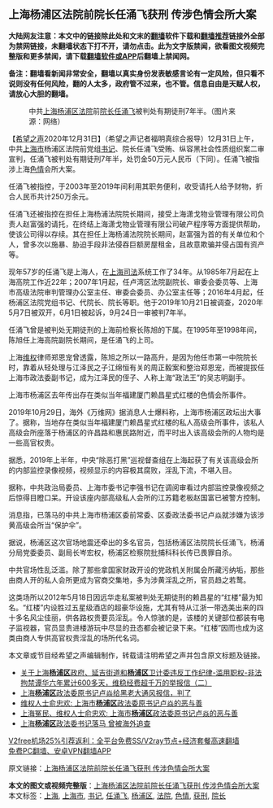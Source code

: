  <h2>上海杨浦区法院前院长任涌飞获刑 传涉色情会所大案</h2> <p class="notice"><b>大陆网友注意：本文中的链接除此处和文末的<a href="https://github.com/bannedbook/fanqiang" >翻墙</a>软件下载和<a href="https://github.com/killgcd/justmysocks/blob/master/README.md">翻墙推荐</a>链接外全部为禁网链接，未翻墙状态下打不开，请勿点击。此为文字版禁闻，欲看图文视频完整版和更多禁闻，请下载<a href="https://github.com/bannedbook/fanqiang">翻墙软件或APP</a>后翻墙上禁闻网。</p><p>备注：翻墙看新闻非常安全，翻墙以真实身份发表敏感言论有一定风险，但只看不说则没有任何风险，翻的人太多，政府管不过来，也不管。信息自由是天赋人权，请放心大胆的翻墙。</b></p>  <div class="entry"> <figure><figcaption>中共<a href="https://www.bannedbook.org/bnews/tag/%e4%b8%8a%e6%b5%b7/" class="st_tag internal_tag" rel="tag" title="标签 上海 下的日志">上海</a><a href="https://www.bannedbook.org/bnews/tag/%E6%9D%A8%E6%B5%A6%E5%8C%BA/" class="st_tag internal_tag" rel="tag" title="标签 杨浦区 下的日志">杨浦区</a><a href="https://www.bannedbook.org/bnews/tag/%e6%b3%95%e9%99%a2/" class="st_tag internal_tag" rel="tag" title="标签 法院 下的日志">法院</a>前<a href="https://www.bannedbook.org/bnews/tag/%E9%99%A2%E9%95%BF/" class="st_tag internal_tag" rel="tag" title="标签 院长 下的日志">院长</a><a href="https://www.bannedbook.org/bnews/tag/%E4%BB%BB%E6%B6%8C%E9%A3%9E/" class="st_tag internal_tag" rel="tag" title="标签 任涌飞 下的日志">任涌飞</a>被判处有期徒刑7年半。（图片来源：网络）</figcaption></figure> <p>【<span class='wp_keywordlink_affiliate'><a href="https://www.soundofhope.org" title="希望之声" target="_blank">希望之声</a></span>2020年12月31日】（希望之声记者福明真综合报导）12月31日上午，中共<a href="https://www.bannedbook.org/bnews/tag/%E4%B8%8A%E6%B5%B7%E5%B8%82/" class="st_tag internal_tag" rel="tag" title="标签 上海市 下的日志">上海市</a>杨浦区法院前党组<a href="https://www.bannedbook.org/bnews/tag/%e4%b9%a6%e8%ae%b0/" class="st_tag internal_tag" rel="tag" title="标签 书记 下的日志">书记</a>、院长任涌飞受贿、纵容黑社会性质组织案二审宣判，任涌飞被判处有期徒刑7年半，处罚金50万元人民币（下同）。任涌飞被指涉上海<a href="https://www.bannedbook.org/bnews/tag/%E8%89%B2%E6%83%85/" class="st_tag internal_tag" rel="tag" title="标签 色情 下的日志">色情</a>会所大案。</p> <p>任涌飞被指控，于2003年至2019年间利用其职务便利，收受请托人给予财物，折合人民币共计250万余元。</p> <p>任涌飞还被指控在担任上海杨浦法院院长期间，接受上海潇戈物业管理有限公司负责人赵富强的请托，在终结上海潇戈物业管理有限公司破产程序等方面提供帮助，使该公司得以存续。其在担任上海杨浦法院院长期间，赵富强为首的有关单位和个人，曾多次以施暴、胁迫手段非法侵吞巨额房屋租金，且故意欺骗并侵占国有资产等。</p> <p>现年57岁的任涌飞是上海人，在<span class='wp_keywordlink'><a href="https://www.bannedbook.org/forum2/topic1029.html" title="《我要立案——上海司法不作为案例汇编》" target="_blank">上海司法</a></span>系统工作了34年。从1985年7月起在上海高院工作近22年；2007年1月起，任卢湾区法院副院长、审委会委员等、上海市高级法院审判管理办公室主任、审委会委员、办公室主任等；2016年4月起，任杨浦区法院党组书记、代院长、院长等职。他于2019年10月21日被调查，2020年5月7日被双开，6月1日被起诉，9月24日一审被判7年半。</p>  <p>任涌飞曾是被判处无期徒刑的上海前检察长陈旭的下属。在1995年至1998年间，陈旭任上海高院副院长期间，是任涌飞的上司。</p> <p>上海<span class='wp_keywordlink_affiliate'><a href="https://www.bannedbook.org/bnews/weiquan/" title="维权" target="_blank">维权</a></span>律师郑恩宠曾透露，陈旭之所以一路高升，是因为他任市第一中院院长时，靠着从轻处理与江泽民之子江绵恒有关的周正毅案和整治郑恩宠，而被提拔任上海市政法委副书记，成为江泽民的侄子、人称上海“政法王”的吴志明副手。</p> <p>上海市杨浦区去年传出存在类似当年福建厦门赖昌星式红楼的色情会所事件。</p> <p>2019年10月29日，海外《万维网》据消息人士爆料称，上海市杨浦区政坛出大事了。据称，当地存在类似当年福建厦门赖昌星式红楼的私人高级会所事件，该私人高级会所座落于杨浦区的许昌路和惠民路附近，而平时出入该高级会所的人物均是一些高官权贵。</p>  <p>据悉，2019年上半年，中央“除恶打黑”巡视督查组在上海起获了有关该高级会所的内部监控录像视频，视频显示的内容极其腐败，淫乱下流，不堪入目。</p> <p>据称，中共政治局委员、上海市委书记李强书记在调阅审看过内部监控录像视频之后惊得目瞪口呆。开设该座内部高级私人会所的江苏籍老板赵国富已被警方控制。</p> <p>消息指，已落马的中共上海市杨浦区委前常委、区委政法委书记卢焱就涉嫌为该涉黄高级会所当“保护伞”。</p> <p>据说，杨浦区这次官场地震还牵出的多名官员，包括杨浦区法院院长任涌飞，杨浦分局党委委员、副局长岑宏权，杨浦区检察院批捕科科长传已畏罪自杀。</p>  <p>中共官场性乱泛滥。除了那些拿国家财政开设的党政机关附属会所藏污纳垢，那些由商人开的私人会所更成为官商交集地，多为涉黄淫乱之所，官员趋之若鹜。</p> <p>这类场所以2012年5月18日因远华走私案被判处无期徒刑的赖昌星的“红楼”最为知名。“红楼”内设胜过五星级酒店的超豪华设施，尤其有特从江浙一带选美出来的四十多名风尘佳丽，供各路权贵要员淫乱。令人惊骇的是，该楼的关键部位都装有电子监视器，官员显贵进楼游玩中尽显的丑态都会被记录下来。“红楼”因而也成为这类由商人专供高官权贵淫乱的场所代名词。</p> <p>本文章或节目经希望之声编辑制作，转载请注明希望之声并包含原文标题及链接。</p> <ul class='op-related-articles' title='相关阅读'> <li><a href='https://www.bannedbook.org/bnews/weiquan/20201216/1448971.html' target='_blank'>关于上海<b>杨浦区</b>政府&#12289;延吉街道和<b>杨浦区</b>卫计委违反工作纪律-滥用职权-非法拘禁谭华六年累计600多天&#65292;维稳经费超千万的举报信&#65288;二&#65289;</a></li> <li><a href='https://www.bannedbook.org/bnews/baitai/20200925/1402854.html' target='_blank'>上海<b>杨浦区</b>政法委原书记卢焱给黑老大通风报信，判了</a></li> <li><a href='https://www.bannedbook.org/bnews/baitai/20190816/1175871.html' target='_blank'>维权人士俞忠欢: 上海市<b>杨浦区</b>政法委原书记卢焱的恶与善</a></li> <li><a href='https://www.bannedbook.org/bnews/weiquan/20190815/1175467.html' target='_blank'>上海冤民&#12289;维权人士俞忠欢: 上海市<b>杨浦区</b>政法委原书记卢焱的恶与善</a></li> <li><a href='https://www.bannedbook.org/bnews/cbnews/20190731/1166982.html' target='_blank'>上海<b>杨浦区</b>政法委书记落马 曾被海外追查</a></li> </ul> <p class="texttj"> <a href="https://github.com/bannedbook/fanqiang/wiki/V2ray%E6%9C%BA%E5%9C%BA" target="_blank">V2free机场25%引荐返利：全平台免费SS/V2ray节点+经济套餐高速翻墙</a><br/> <a href="https://github.com/bannedbook/fanqiang/wiki/%E7%A6%81%E9%97%BB%E7%BD%91%E5%AE%89%E5%8D%93%E7%BF%BB%E5%A2%99%E6%96%B0%E9%97%BBAPP" target="_blank">免费PC翻墙、安卓VPN翻墙APP</a></p><p>原文链接：<a class="src_link"  href="https://www.soundofhope.org/post/459089" target="_blank">上海杨浦区法院前院长任涌飞获刑 传涉色情会所大案</a></p> <a name='sharetosocial'></a>       <div><b>本文的图文或视频完整版</b>：<a href='https://www.bannedbook.org/bnews/comments/20201231/1458571.html'>上海杨浦区法院前院长任涌飞获刑 传涉色情会所大案</a></div>  </div><!--END ENTRY--> <div class="postfooter"> <div>本文标签：<a href="https://www.bannedbook.org/bnews/tag/%e4%b8%8a%e6%b5%b7/" rel="tag">上海</a>, <a href="https://www.bannedbook.org/bnews/tag/%E4%B8%8A%E6%B5%B7%E5%B8%82/" rel="tag">上海市</a>, <a href="https://www.bannedbook.org/bnews/tag/%e4%b9%a6%e8%ae%b0/" rel="tag">书记</a>, <a href="https://www.bannedbook.org/bnews/tag/%E4%BB%BB%E6%B6%8C%E9%A3%9E/" rel="tag">任涌飞</a>, <a href="https://www.bannedbook.org/bnews/tag/%E6%9D%A8%E6%B5%A6%E5%8C%BA/" rel="tag">杨浦区</a>, <a href="https://www.bannedbook.org/bnews/tag/%e6%b3%95%e9%99%a2/" rel="tag">法院</a>, <a href="https://www.bannedbook.org/bnews/tag/%E8%89%B2%E6%83%85/" rel="tag">色情</a>, <a href="https://www.bannedbook.org/bnews/tag/%E8%8E%B7%E5%88%91/" rel="tag">获刑</a>, <a href="https://www.bannedbook.org/bnews/tag/%E9%99%A2%E9%95%BF/" rel="tag">院长</a></div>  </div><!--END POSTFOOTER--> 